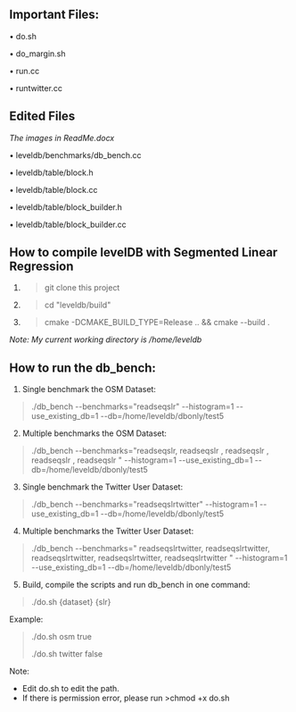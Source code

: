 ## Important Files:


•	do.sh

•	do_margin.sh

•	run.cc

•	runtwitter.cc


## Edited Files 
*The images in ReadMe.docx*

•	leveldb/benchmarks/db_bench.cc

•	leveldb/table/block.h

•	leveldb/table/block.cc 

•	leveldb/table/block_builder.h

•	leveldb/table/block_builder.cc

## How to compile levelDB with Segmented Linear Regression
1. >git clone this project
2. >cd "leveldb/build"
3. >cmake -DCMAKE_BUILD_TYPE=Release .. && cmake --build .

*Note: My current working directory is /home/leveldb* 

## How to run the db_bench:

1.	Single benchmark the OSM Dataset:

>./db_bench --benchmarks="readseqslr" --histogram=1  --use_existing_db=1 --db=/home/leveldb/dbonly/test5
2.	Multiple benchmarks the OSM Dataset:

>./db_bench --benchmarks="readseqslr, readseqslr , readseqslr , readseqslr , readseqslr " --histogram=1  --use_existing_db=1 --db=/home/leveldb/dbonly/test5
3.	Single benchmark the Twitter User Dataset:

>./db_bench --benchmarks="readseqslrtwitter" --histogram=1  --use_existing_db=1 --db=/home/leveldb/dbonly/test5
4.	Multiple benchmarks the Twitter User Dataset:

>./db_bench --benchmarks=" readseqslrtwitter, readseqslrtwitter, readseqslrtwitter, readseqslrtwitter, readseqslrtwitter " --histogram=1  --use_existing_db=1 --db=/home/leveldb/dbonly/test5
5.	Build, compile the scripts and run db_bench in one command:

>./do.sh {dataset} {slr}

Example:

>./do.sh osm true
>
>./do.sh twitter false

Note:
- Edit do.sh to edit the path.
- If there is permission error, please run >chmod +x do.sh

